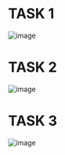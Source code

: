 # TASK 1
![image](https://github.com/user-attachments/assets/7f150a7c-5237-4a7d-b0d4-0e8e11bad31a)
# TASK 2
![image](https://github.com/user-attachments/assets/b7738b75-5de0-4577-9c21-82906c7015a0)
# TASK 3
![image](https://github.com/user-attachments/assets/ae28a714-15ae-4af2-b06b-a87d87c69b59)
